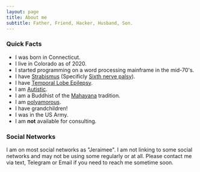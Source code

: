 ```yaml
---
layout: page
title: About me
subtitle: Father, Friend, Hacker, Husband, Son.
---
```


### Quick Facts

- I was born in Connecticut.
- I live in Colorado as of 2020.
- I started programming on a word processing mainframe in the mid-70's.
- I have [Strabismus](https://en.wikipedia.org/wiki/Strabismus "Strabismus @ Wikipedia") (Specificly [Sixth nerve palsy](https://en.wikipedia.org/wiki/Sixth_nerve_palsy "Sixth nerve palsy @ Wikipedia")).
- I have [Temporal Lobe Epilepsy](https://en.wikipedia.org/wiki/Temporal_lobe_epilepsy "Temporal Lobe Epilepsy @ Wikipedia").
- I am [Autistic](https://en.wikipedia.org/wiki/Autism_spectrum).
- I am a Buddhist of the [Mahayana](https://en.wikipedia.org/wiki/Mahayana "Mahayana Buddhism @ Wikipedia") tradition.
- I am [polyamorous](https://en.wikipedia.org/wiki/Polyamory "Polyamory @ Wikipedia").
- I have grandchildren!
- I was in the US Army.
- I am **not** available for consulting.

### Social Networks

I am on most social networks as "Jeraimee". I am not linking to some social networks and may not be using some regularly or at all. Please contact me via text, Telegram or Email if you need to reach me sometime soon.
